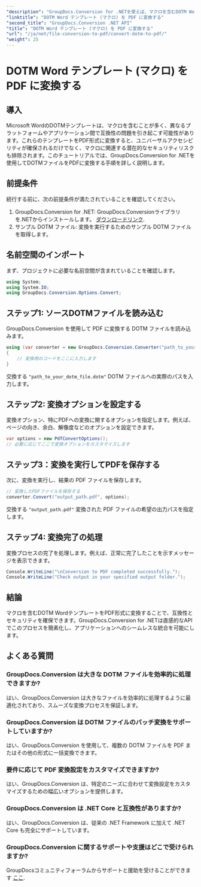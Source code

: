```yaml
---
"description": "GroupDocs.Conversion for .NETを使えば、マクロを含むDOTM Wordテンプレートを簡単にPDFに変換できます。簡単な手順で互換性とセキュリティを確保できます。"
"linktitle": "DOTM Word テンプレート (マクロ) を PDF に変換する"
"second_title": "GroupDocs.Conversion .NET API"
"title": "DOTM Word テンプレート (マクロ) を PDF に変換する"
"url": "/ja/net/file-conversion-to-pdf/convert-dotm-to-pdf/"
"weight": 25
---
```


# DOTM Word テンプレート (マクロ) を PDF に変換する

## 導入
Microsoft WordのDOTMテンプレートは、マクロを含むことが多く、異なるプラットフォームやアプリケーション間で互換性の問題を引き起こす可能性があります。これらのテンプレートをPDF形式に変換すると、ユニバーサルアクセシビリティが確保されるだけでなく、マクロに関連する潜在的なセキュリティリスクも排除されます。このチュートリアルでは、GroupDocs.Conversion for .NETを使用してDOTMファイルをPDFに変換する手順を詳しく説明します。
## 前提条件
続行する前に、次の前提条件が満たされていることを確認してください。
1. GroupDocs.Conversion for .NET: GroupDocs.Conversionライブラリを.NETからインストールします。 [ダウンロードリンク](https://releases。groupdocs.com/conversion/net/). 
2. サンプル DOTM ファイル: 変換を実行するためのサンプル DOTM ファイルを取得します。

## 名前空間のインポート
まず、プロジェクトに必要な名前空間が含まれていることを確認します。
```csharp
using System;
using System.IO;
using GroupDocs.Conversion.Options.Convert;
```
## ステップ1: ソースDOTMファイルを読み込む
GroupDocs.Conversion を使用して PDF に変換する DOTM ファイルを読み込みます。
```csharp
using (var converter = new GroupDocs.Conversion.Converter("path_to_your_dotm_file.dotm"))
{
    // 変換用のコードをここに入力します
}
```
交換する `"path_to_your_dotm_file.dotm"` DOTM ファイルへの実際のパスを入力します。
## ステップ2: 変換オプションを設定する
変換オプション、特にPDFへの変換に関するオプションを指定します。例えば、ページの向き、余白、解像度などのオプションを設定できます。
```csharp
var options = new PdfConvertOptions();
// 必要に応じてここで変換オプションをカスタマイズします
```
## ステップ3：変換を実行してPDFを保存する
次に、変換を実行し、結果の PDF ファイルを保存します。
```csharp
// 変換したPDFファイルを保存する
converter.Convert("output_path.pdf", options);
```
交換する `"output_path.pdf"` 変換された PDF ファイルの希望の出力パスを指定します。
## ステップ4: 変換完了の処理
変換プロセスの完了を処理します。例えば、正常に完了したことを示すメッセージを表示できます。
```csharp
Console.WriteLine("\nConversion to PDF completed successfully.");
Console.WriteLine("Check output in your specified output folder.");
```

## 結論
マクロを含むDOTM WordテンプレートをPDF形式に変換することで、互換性とセキュリティを確保できます。GroupDocs.Conversion for .NETは直感的なAPIでこのプロセスを簡素化し、アプリケーションへのシームレスな統合を可能にします。
## よくある質問
### GroupDocs.Conversion は大きな DOTM ファイルを効率的に処理できますか?
はい、GroupDocs.Conversion は大きなファイルを効率的に処理するように最適化されており、スムーズな変換プロセスを保証します。
### GroupDocs.Conversion は DOTM ファイルのバッチ変換をサポートしていますか?
はい、GroupDocs.Conversion を使用して、複数の DOTM ファイルを PDF またはその他の形式に一括変換できます。
### 要件に応じて PDF 変換設定をカスタマイズできますか?
はい、GroupDocs.Conversion は、特定のニーズに合わせて変換設定をカスタマイズするための幅広いオプションを提供します。
### GroupDocs.Conversion は .NET Core と互換性がありますか?
はい、GroupDocs.Conversion は、従来の .NET Framework に加えて .NET Core も完全にサポートしています。
### GroupDocs.Conversion に関するサポートや支援はどこで受けられますか?
GroupDocsコミュニティフォーラムからサポートと援助を受けることができます [ここ](https://forum。groupdocs.com/c/conversion/11).